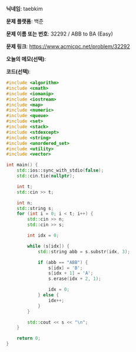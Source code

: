 **닉네임**: taebkim

**문제 플랫폼**: 백준

**문제 이름 또는 번호**: 32292 / ABB to BA (Easy)

**문제 링크**: https://www.acmicpc.net/problem/32292

**오늘의 메모(선택)**: 

**코드(선택)**:

```c++
#include <algorithm>
#include <cmath>
#include <iomanip>
#include <iostream>
#include <map>
#include <numeric>
#include <queue>
#include <set>
#include <stack>
#include <stdexcept>
#include <string>
#include <unordered_set>
#include <utility>
#include <vector>

int main() {
    std::ios::sync_with_stdio(false);
    std::cin.tie(nullptr);

    int t;
    std::cin >> t;

    int n;
    std::string s;
    for (int i = 0; i < t; i++) {
        std::cin >> n;
        std::cin >> s;

        int idx = 0;

        while (s[idx]) {
            std::string abb = s.substr(idx, 3);

            if (abb == "ABB") {
                s[idx] = 'B';
                s[idx + 1] = 'A';
                s.erase(idx + 2, 1);

                idx = 0;
            } else {
                idx++;
            }
        }

        std::cout << s << "\n";
    }

    return 0;
}
```